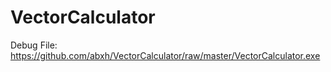 # VectorCalculator
Debug File:
https://github.com/abxh/VectorCalculator/raw/master/VectorCalculator.exe
